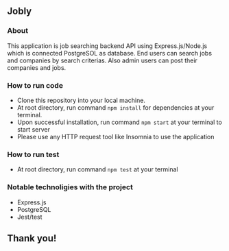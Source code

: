 ## Jobly

### About 
This application is job searching backend API using Express.js/Node.js which is connected PostgreSOL as database.
End users can search jobs and companies by search criterias. Also admin users can post their companies and jobs.

### How to run code
- Clone this repository into your local machine.
- At root directory, run command `npm install` for dependencies at your terminal.
- Upon successful installation, run command `npm start` at your terminal to start server
- Please use any HTTP request tool like Insomnia to use the application

### How to run test
- At root directory, run command `npm test` at your terminal

### Notable technoligies with the project
- Express.js
- PostgreSQL
- Jest/test

## Thank you!
